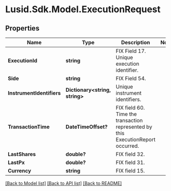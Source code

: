 # Lusid.Sdk.Model.ExecutionRequest
## Properties

Name | Type | Description | Notes
------------ | ------------- | ------------- | -------------
**ExecutionId** | **string** | FIX Field 17.  Unique execution identifier. | 
**Side** | **string** | FIX Field 54. | 
**InstrumentIdentifiers** | **Dictionary&lt;string, string&gt;** | Unique instrument identifiers. | 
**TransactionTime** | **DateTimeOffset?** | FIX field 60.  Time the transaction represented by this ExecutionReport occurred. | 
**LastShares** | **double?** | FIX field 32. | 
**LastPx** | **double?** | FIX field 31. | 
**Currency** | **string** | FIX field 15. | 

[[Back to Model list]](../README.md#documentation-for-models) [[Back to API list]](../README.md#documentation-for-api-endpoints) [[Back to README]](../README.md)

